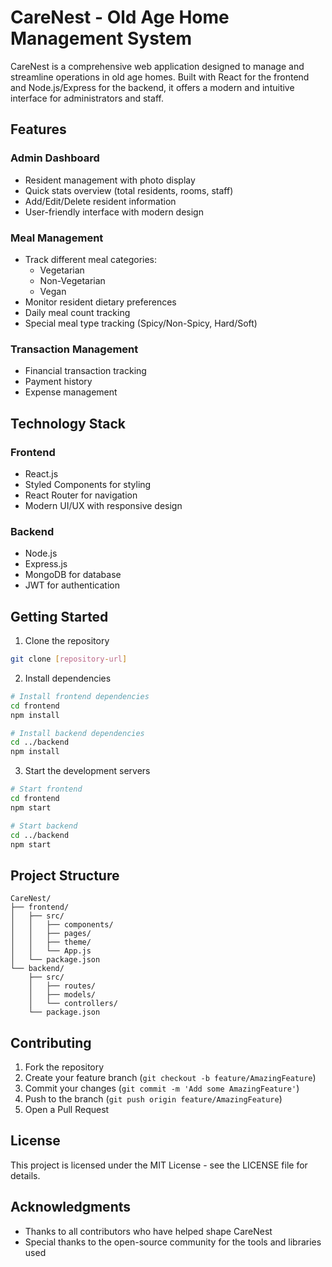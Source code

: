 # CareNest - Old Age Home Management System

CareNest is a comprehensive web application designed to manage and streamline operations in old age homes. Built with React for the frontend and Node.js/Express for the backend, it offers a modern and intuitive interface for administrators and staff.

## Features

### Admin Dashboard
- Resident management with photo display
- Quick stats overview (total residents, rooms, staff)
- Add/Edit/Delete resident information
- User-friendly interface with modern design

### Meal Management
- Track different meal categories:
  - Vegetarian
  - Non-Vegetarian
  - Vegan
- Monitor resident dietary preferences
- Daily meal count tracking
- Special meal type tracking (Spicy/Non-Spicy, Hard/Soft)

### Transaction Management
- Financial transaction tracking
- Payment history
- Expense management

## Technology Stack

### Frontend
- React.js
- Styled Components for styling
- React Router for navigation
- Modern UI/UX with responsive design

### Backend
- Node.js
- Express.js
- MongoDB for database
- JWT for authentication

## Getting Started

1. Clone the repository
```bash
git clone [repository-url]
```

2. Install dependencies
```bash
# Install frontend dependencies
cd frontend
npm install

# Install backend dependencies
cd ../backend
npm install
```

3. Start the development servers
```bash
# Start frontend
cd frontend
npm start

# Start backend
cd ../backend
npm start
```

## Project Structure
```
CareNest/
├── frontend/
│   ├── src/
│   │   ├── components/
│   │   ├── pages/
│   │   ├── theme/
│   │   └── App.js
│   └── package.json
└── backend/
    ├── src/
    │   ├── routes/
    │   ├── models/
    │   └── controllers/
    └── package.json
```

## Contributing
1. Fork the repository
2. Create your feature branch (`git checkout -b feature/AmazingFeature`)
3. Commit your changes (`git commit -m 'Add some AmazingFeature'`)
4. Push to the branch (`git push origin feature/AmazingFeature`)
5. Open a Pull Request

## License
This project is licensed under the MIT License - see the LICENSE file for details.

## Acknowledgments
- Thanks to all contributors who have helped shape CareNest
- Special thanks to the open-source community for the tools and libraries used
